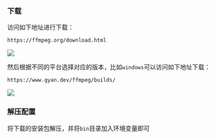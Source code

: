 
### 下载

访问如下地址进行下载：
```
https://ffmpeg.org/download.html
```
![](https://syske-pic-bed.oss-cn-hangzhou.aliyuncs.com/imgs/19cdea13-cea2-4bda-990c-2849d52b25ea.jpg)

然后根据不同的平台选择对应的版本，比如`windows`可以访问如下地址下载：
```
https://www.gyan.dev/ffmpeg/builds/
```
![](https://syske-pic-bed.oss-cn-hangzhou.aliyuncs.com/imgs/c203fb5b-867b-4391-8a19-dfc130d70e3c.jpg)

### 解压配置

将下载的安装包解压，并将`bin`目录加入环境变量即可